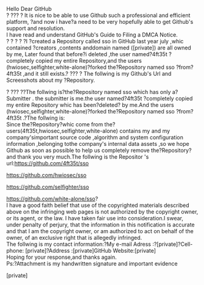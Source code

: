 
Hello Dear GitHub  
? ??? ? It is nice to be able to use Github such a professional and efficient platform, ?and now i have?a need to be very hopefully able to get Github's support and resolution.  
I have read and understand GitHub's Guide to Filing a DMCA Notice.  
? ? ? ? ?I ?created a Repository called sso in GitHub last year july ,whic contained ?creators ,contents anddomain named ([private]) are all owned by me, Later found that before?i deleted ,the user named?4ft35t ?completely copied my entire Repository,and the users (hwiosec,selfighter,white-alone)?forked the?Repository named sso ?from?4ft35t ,and it still exists.? ??? ? The follwing is my Github's Url and Screesshots about my ?Repository.

? ??? ??The follwing is?the?Repository named sso which has only a?Submitter . the submitter is me.the user named?4ft35t ?completely copied my entire Repository whic has been?deleted? by me.And the users (hwiosec,selfighter,white-alone)?forked the?Repository named sso ?from?4ft35t .?The follwing is:  
Since the?Repository?whic come from the?users(4ft35t,hwiosec,selfighter,white-alone) contains my and my company'simportant source code ,algorithm and system configuration information ,belonging tothe company's internal data assets ,so we hope Github as soon as possible to help us completely remove the?Repository? and thank you very much.The follwing is the Repositor 's url:https://github.com/4ft35t/sso

https://github.com/hwiosec/sso

https://github.com/selfighter/sso

https://github.com/white-alone/sso?  
I have a good faith belief that use of the copyrighted materials described above on the infringing web pages is not authorized by the copyright owner, or its agent, or the law. I have taken fair use into consideration.I swear, under penalty of perjury, that the information in this notification is accurate and that I am the copyright owner, or am authorized to act on behalf of the owner, of an exclusive right that is allegedly infringed.  
The follwing is my contact information:?My e-mail Adress :?[private]?Cell-phone: [private]?Address :[private]GitHub Website:[private]  
Hoping for your response,and thanks again.  
Ps:?Attachment is my handwritten signature and important evidence  

[private]
